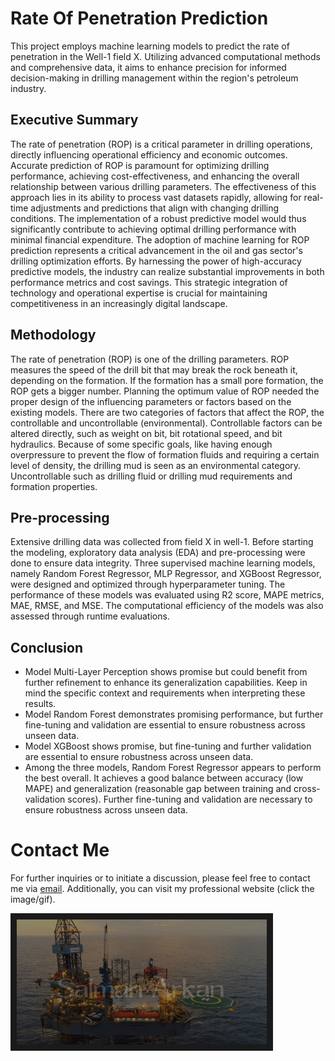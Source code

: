 # Rate Of Penetration Prediction

This project employs machine learning models to predict the rate of penetration in the Well-1 field X. Utilizing advanced computational methods and comprehensive data, it aims to enhance precision for informed 
decision-making in drilling management within the region's petroleum industry.

## Executive Summary
The rate of penetration (ROP) is a critical parameter in drilling operations, directly influencing operational efficiency and economic outcomes. Accurate prediction of ROP is paramount for optimizing drilling 
performance, achieving cost-effectiveness, and enhancing the overall relationship between various drilling parameters. The effectiveness of this approach lies in its ability to process vast datasets rapidly, 
allowing for real-time adjustments and predictions that align with changing drilling conditions. The implementation of a robust predictive model would thus significantly contribute to achieving optimal drilling 
performance with minimal financial expenditure. The adoption of machine learning for ROP prediction represents a critical advancement in the oil and gas sector's drilling optimization efforts. 
By harnessing the power of high-accuracy predictive models, the industry can realize substantial improvements in both performance metrics and cost savings. This strategic integration of technology and operational 
expertise is crucial for maintaining competitiveness in an increasingly digital landscape.

## Methodology
The rate of penetration (ROP) is one of the drilling parameters. ROP measures the speed of the drill bit that may break the rock beneath it, depending on the formation. If the formation has a small pore formation, 
the ROP gets a bigger number.  Planning the optimum value of ROP needed the proper design of the influencing parameters or factors based on the existing models. There are two categories of factors that affect the 
ROP, the controllable and uncontrollable (environmental). Controllable factors can be altered directly, such as weight on bit, bit rotational speed, and bit hydraulics. Because of some specific goals, like having 
enough overpressure to prevent the flow of formation fluids and requiring a certain level of density, the drilling mud is seen as an environmental category. Uncontrollable such as drilling fluid or drilling mud 
requirements and formation properties.

## Pre-processing
Extensive drilling data was collected from field X in well-1. Before starting the modeling, exploratory data analysis (EDA) and pre-processing were done to ensure data integrity. Three supervised machine learning 
models, namely Random Forest Regressor, MLP Regressor, and XGBoost Regressor, were designed and optimized through hyperparameter tuning. The performance of these models was evaluated using R2 score, MAPE metrics, 
MAE, RMSE, and MSE. The computational efficiency of the models was also assessed through runtime evaluations.

## Conclusion
*	Model Multi-Layer Perception shows promise but could benefit from further refinement to enhance its generalization capabilities. Keep in mind the specific context and requirements when interpreting these results.
*	Model Random Forest demonstrates promising performance, but further fine-tuning and validation are essential to ensure robustness across unseen data.
*	Model XGBoost shows promise, but fine-tuning and further validation are essential to ensure robustness across unseen data.
*	Among the three models, Random Forest Regressor appears to perform the best overall. It achieves a good balance between accuracy (low MAPE) and generalization (reasonable gap between training and cross-validation scores). Further fine-tuning and validation are necessary to ensure robustness across unseen data.

# Contact Me
For further inquiries or to initiate a discussion, please feel free to contact me via <a href="mailto:salmanarkan020@gmail.com"><span class="label">email</span></a>. Additionally, you can visit my professional website (click the image/gif).

<a href="https://salmanarkan.github.io/" target="_blank">
<img src="https://github.com/SalmanArkan/SalmanArkan/blob/main/GithubBanner.gif" width="400" height="200" border="10" />
</a>
